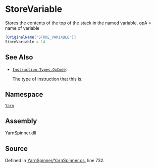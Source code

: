 # StoreVariable

Stores the contents of the top of the stack in the named variable. opA = name of variable

```csharp
[OriginalName("STORE_VARIABLE")]
StoreVariable = 14
```

## See Also

* [`Instruction.Types.OpCode`](./): 

  The type of instruction that this is.

## Namespace

[`Yarn`](../)

## Assembly

YarnSpinner.dll

## Source

Defined in [YarnSpinner/YarnSpinner.cs](https://github.com/YarnSpinnerTool/YarnSpinner//blob/develop/YarnSpinner/YarnSpinner.cs#L732), line 732.

